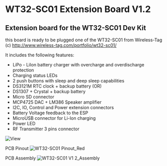 # WT32-SC01 Extension Board V1.2

## Extension board for the WT32-SC01 Dev Kit

this board is ready to be plugged one of the WT32-SC01 from Wireless-Tag (c)
http://www.wireless-tag.com/portfolio/wt32-sc01/

It includes the following features:
- LiPo - LiIon battery charger with overcharge and overdischarge protection
- Charging status LEDs
- 2 push buttons with sleep and deep sleep capabilities
- DS3121M RTC clock + backup battery (OR)
- DS1307 + Crystal + backup battery
- Micro SD connector
- MCP4725 DAC + LM386 Speaker amplifier 
- I2C, IO, Control and Power extension connectors
- Battery Voltage feedback to the ESP
- MicroUSB connector for Li-Ion charging 
- Power LED
- RF Transmitter 3 pins connector

![View](https://user-images.githubusercontent.com/84618082/182651188-6b95a6a9-0cad-4527-8996-4ed6f2a0c1c8.jpg)

PCB Pinout 
![WT32-SC01 Pinout_Red](https://user-images.githubusercontent.com/84618082/185062963-5cb1b932-296f-4a73-9346-2dcd3270e089.jpg)

PCB Assembly
![WT32-SC01 V1 2_Assembly](https://user-images.githubusercontent.com/84618082/185063017-20309a30-6813-4cc2-8eb3-bbce4c709852.jpg)

